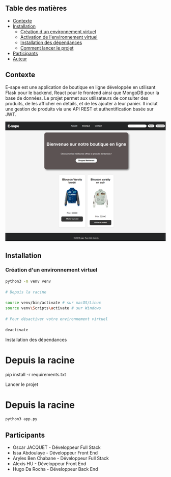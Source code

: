 ## Table des matières

- [Contexte](#contexte)
- [Installation](#installation)
  - [Création d'un environnement virtuel](#création-dun-environnement-virtuel)
  - [Activation de l'environnement virtuel](#activation-de-lenvironnement-virtuel)
  - [Installation des dépendances](#installation-des-dépendances)
  - [Comment lancer le projet](#comment-lancer-le-projet)
- [Participants](#participants)
- [Auteur](#auteur)

## Contexte

E-sape est une application de boutique en ligne développée en utilisant Flask pour le backend, React pour le frontend ainsi que MongoDB pour la base de données. Le projet permet aux utilisateurs de consulter des produits, de les afficher en détails, et de les ajouter à leur panier. Il inclut une gestion de produits via une API REST et authentification basée sur JWT.

![demo page](/e-sape_cap.png)

## Installation

### Création d'un environnement virtuel

```bash
python3 -m venv venv

# Depuis la racine

source venv/bin/activate # sur macOS/Linux
source venv\Scripts\activate # sur Windows

# Pour désactiver votre environnement virtuel

deactivate
```

Installation des dépendances

# Depuis la racine

pip install -r requirements.txt

Lancer le projet 
# Depuis la racine

```bash
python3 app.py

```

## Participants

 - Oscar JACQUET    - Développeur Full Stack
 - Issa Abdoulaye  - Développeur Front End
 - Aryles Ben Chabane - Développeur Full Stack
 - Alexis HU        - Développeur Front End
 - Hugo Da Rocha    - Développeur Back End
 

